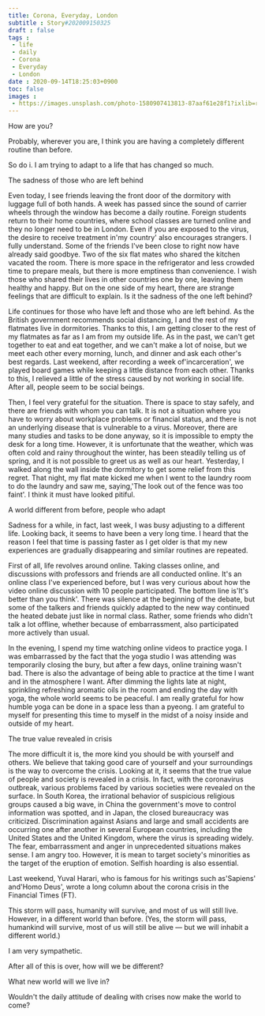 ```yaml
---
title: Corona, Everyday, London
subtitle : Story#202009150325
draft : false
tags :
 - life
 - daily
 - Corona
 - Everyday
 - London
date : 2020-09-14T18:25:03+0900
toc: false
images : 
 - https://images.unsplash.com/photo-1580907413813-87aaf61e28f1?ixlib=rb-1.2.1&q=80&fm=jpg&crop=entropy&cs=tinysrgb&w=1080&fit=max&ixid=eyJhcHBfaWQiOjE1NTU0OX0
---
```


How are you?  

Probably, wherever you are, I think you are having a completely different routine than before.  

So do i. I am trying to adapt to a life that has changed so much.  

The sadness of those who are left behind  

Even today, I see friends leaving the front door of the dormitory with luggage full of both hands. A week has passed since the sound of carrier wheels through the window has become a daily routine. Foreign students return to their home countries, where school classes are turned online and they no longer need to be in London. Even if you are exposed to the virus, the desire to receive treatment in'my country' also encourages strangers. I fully understand. Some of the friends I've been close to right now have already said goodbye. Two of the six flat mates who shared the kitchen vacated the room. There is more space in the refrigerator and less crowded time to prepare meals, but there is more emptiness than convenience. I wish those who shared their lives in other countries one by one, leaving them healthy and happy. But on the one side of my heart, there are strange feelings that are difficult to explain. Is it the sadness of the one left behind?  

Life continues for those who have left and those who are left behind. As the British government recommends social distancing, I and the rest of my flatmates live in dormitories. Thanks to this, I am getting closer to the rest of my flatmates as far as I am from my outside life. As in the past, we can't get together to eat and eat together, and we can't make a lot of noise, but we meet each other every morning, lunch, and dinner and ask each other's best regards. Last weekend, after recording a week of'incarceration', we played board games while keeping a little distance from each other. Thanks to this, I relieved a little of the stress caused by not working in social life. After all, people seem to be social beings.  

Then, I feel very grateful for the situation. There is space to stay safely, and there are friends with whom you can talk. It is not a situation where you have to worry about workplace problems or financial status, and there is not an underlying disease that is vulnerable to a virus. Moreover, there are many studies and tasks to be done anyway, so it is impossible to empty the desk for a long time. However, it is unfortunate that the weather, which was often cold and rainy throughout the winter, has been steadily telling us of spring, and it is not possible to greet us as well as our heart. Yesterday, I walked along the wall inside the dormitory to get some relief from this regret. That night, my flat mate kicked me when I went to the laundry room to do the laundry and saw me, saying,'The look out of the fence was too faint'. I think it must have looked pitiful.  

A world different from before, people who adapt  

Sadness for a while, in fact, last week, I was busy adjusting to a different life. Looking back, it seems to have been a very long time. I heard that the reason I feel that time is passing faster as I get older is that my new experiences are gradually disappearing and similar routines are repeated.  

First of all, life revolves around online. Taking classes online, and discussions with professors and friends are all conducted online. It's an online class I've experienced before, but I was very curious about how the video online discussion with 10 people participated. The bottom line is'It's better than you think'. There was silence at the beginning of the debate, but some of the talkers and friends quickly adapted to the new way continued the heated debate just like in normal class. Rather, some friends who didn't talk a lot offline, whether because of embarrassment, also participated more actively than usual.  

In the evening, I spend my time watching online videos to practice yoga. I was embarrassed by the fact that the yoga studio I was attending was temporarily closing the bury, but after a few days, online training wasn't bad. There is also the advantage of being able to practice at the time I want and in the atmosphere I want. After dimming the lights late at night, sprinkling refreshing aromatic oils in the room and ending the day with yoga, the whole world seems to be peaceful. I am really grateful for how humble yoga can be done in a space less than a pyeong. I am grateful to myself for presenting this time to myself in the midst of a noisy inside and outside of my heart.  

The true value revealed in crisis  

The more difficult it is, the more kind you should be with yourself and others. We believe that taking good care of yourself and your surroundings is the way to overcome the crisis. Looking at it, it seems that the true value of people and society is revealed in a crisis. In fact, with the coronavirus outbreak, various problems faced by various societies were revealed on the surface. In South Korea, the irrational behavior of suspicious religious groups caused a big wave, in China the government's move to control information was spotted, and in Japan, the closed bureaucracy was criticized. Discrimination against Asians and large and small accidents are occurring one after another in several European countries, including the United States and the United Kingdom, where the virus is spreading widely. The fear, embarrassment and anger in unprecedented situations makes sense. I am angry too. However, it is mean to target society's minorities as the target of the eruption of emotion. Selfish hoarding is also essential.  

Last weekend, Yuval Harari, who is famous for his writings such as'Sapiens' and'Homo Deus', wrote a long column about the corona crisis in the Financial Times (FT).  

This storm will pass, humanity will survive, and most of us will still live. However, in a different world than before. (Yes, the storm will pass, humankind will survive, most of us will still be alive — but we will inhabit a different world.)  

I am very sympathetic.  

After all of this is over, how will we be different?  

What new world will we live in?  

Wouldn't the daily attitude of dealing with crises now make the world to come?  

